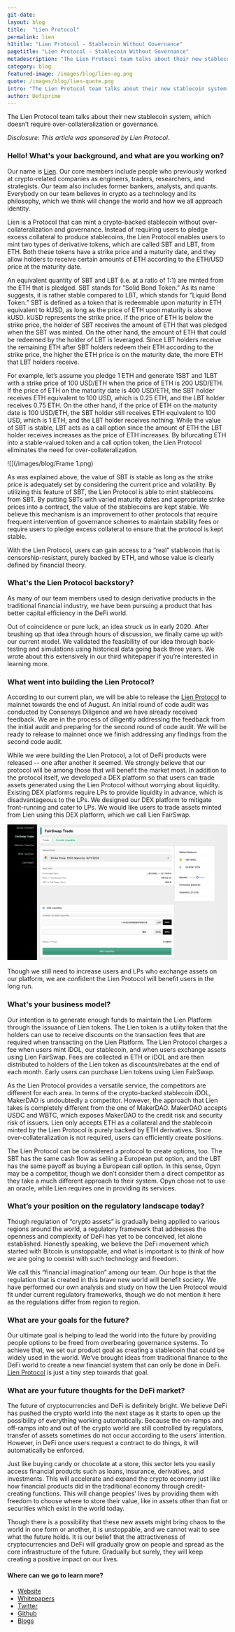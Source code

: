 ```yaml
---
git-date:
layout: blog
title:  "Lien Protocol"
permalink: lien
h1title: "Lien Protocol - Stablecoin Without Governance"
pagetitle: "Lien Protocol - Stablecoin Without Governance"
metadescription: "The Lien Protocol team talks about their new stablecoin system, which doesn’t require over-collateralization or governance"
category: blog
featured-image: /images/blog/lien-og.png
quote: /images/blog/lien-quote.png
intro: "The Lien Protocol team talks about their new stablecoin system, which doesn’t require over-collateralization or governance"
author: Defiprime
---
```

The Lien Protocol team talks about their new stablecoin system, which doesn’t require over-collateralization or governance.

_Disclosure: This article was sponsored by Lien Protocol._


### Hello! What's your background, and what are you working on?

Our name is [Lien](https://lien.finance/). Our core members include people who previously worked at crypto-related companies as engineers, traders, researchers, and strategists. Our team also includes former bankers, analysts, and quants. Everybody on our team believes in crypto as a technology and its philosophy, which we think will change the world and how we all approach identity.

Lien is a Protocol that can mint a crypto-backed stablecoin without over-collateralization and governance. Instead of requiring users to pledge excess collateral to produce stablecoins, the Lien Protocol enables users to mint two types of derivative tokens, which are called SBT and LBT, from ETH. Both these tokens have a strike price and a maturity date, and they allow holders to receive certain amounts of ETH according to the ETH/USD price at the maturity date.

An equivalent quantity of SBT and LBT (i.e. at a ratio of 1:1) are minted from the ETH that is pledged. SBT stands for “Solid Bond Token.” As its name suggests, it is rather stable compared to LBT, which stands for “Liquid Bond Token.” SBT is defined as a token that is redeemable upon maturity in ETH equivalent to kUSD, as long as the price of ETH upon maturity is above kUSD. kUSD represents the strike price. If the price of ETH is below the strike price, the holder of SBT receives the amount of ETH that was pledged when the SBT was minted. On the other hand, the amount of ETH that could be redeemed by the holder of LBT is leveraged. Since LBT holders receive the remaining ETH after SBT holders redeem their ETH according to the strike price, the higher the ETH price is on the maturity date, the more ETH that LBT holders receive.

For example, let’s assume you pledge 1 ETH and generate 1SBT and 1LBT with a strike price of 100 USD/ETH when the price of ETH is 200 USD/ETH. If the price of ETH on the maturity date is 400 USD/ETH, the SBT holder receives ETH equivalent to 100 USD, which is 0.25 ETH, and the LBT holder receives 0.75 ETH. On the other hand, if the price of ETH on the maturity date is 100 USD/ETH, the SBT holder still receives ETH equivalent to 100 USD, which is 1 ETH, and the LBT holder receives nothing. While the value of SBT is stable, LBT acts as a call option since the amount of ETH the LBT holder receives increases as the price of ETH increases. By bifurcating ETH into a stable-valued token and a call option token, the Lien Protocol eliminates the need for over-collateralization.

![](/images/blog/Frame 1.png)

As was explained above, the value of SBT is stable as long as the strike price is adequately set by considering the current price and volatility. By utilizing this feature of SBT, the Lien Protocol is able to mint stablecoins from SBT. By putting SBTs with varied maturity dates and appropriate strike prices into a contract, the value of the stablecoins are kept stable. We believe this mechanism is an improvement to other protocols that require frequent intervention of governance schemes to maintain stability fees or require users to pledge excess collateral to ensure that the protocol is kept stable.

With the Lien Protocol, users can gain access to a “real” stablecoin that is censorship-resistant, purely backed by ETH, and whose value is clearly defined by financial theory.

### What's the Lien Protocol backstory?

As many of our team members used to design derivative products in the traditional financial industry, we have been pursuing a product that has better capital efficiency in the DeFi world.

Out of coincidence or pure luck, an idea struck us in early 2020. After brushing up that idea through hours of discussion, we finally came up with our current model. We validated the feasibility of our idea through back-testing and simulations using historical data going back three years. We wrote about this extensively in our third whitepaper if you’re interested in learning more.

### What went into building the Lien Protocol?

According to our current plan, we will be able to release the [Lien Protocol](https://lien.finance/) to mainnet towards the end of August. An initial round of code audit was conducted by Consensys Diligence and we have already received feedback. We are in the process of diligently addressing the feedback from the initial audit and preparing for the second round of code audit. We will be ready to release to mainnet once we finish addressing any findings from the second code audit.

While we were building the Lien Protocol, a lot of DeFi products were released -- one after another it seemed. We strongly believe that our protocol will be among those that will benefit the market most. In addition to the protocol itself, we developed a DEX platform so that users can trade assets generated using the Lien Protocol without worrying about liquidity. Existing DEX platforms require LPs to provide liquidity in advance, which is disadvantageous to the LPs. We designed our DEX platform to mitigate front-running and cater to LPs. We would like users to trade assets minted from Lien using this DEX platform, which we call Lien FairSwap.

![](/images/blog/1_ntGOr9GWGrSgLIYL1PApng.png)

Though we still need to increase users and LPs who exchange assets on our platform, we are confident the Lien Protocol will benefit users in the long run.

### What's your business model?

Our intention is to generate enough funds to maintain the Lien Platform through the issuance of Lien tokens. The Lien token is a utility token that the holders can use to receive discounts on the transaction fees that are required when transacting on the Lien Platform. The Lien Protocol charges a fee when users mint iDOL, our stablecoin, and when users exchange assets using Lien FairSwap. Fees are collected in ETH or iDOL and are then distributed to holders of the Lien token as discounts/rebates at the end of each month. Early users can purchase Lien tokens using Lien FairSwap.

As the Lien Protocol provides a versatile service, the competitors are different for each area. In terms of the crypto-backed stablecoin iDOL, MakerDAO is undoubtedly a competitor. However, the approach that Lien takes is completely different from the one of MakerDAO. MakerDAO accepts USDC and WBTC, which exposes MakerDAO to the credit risk and security risk of issuers. Lien only accepts ETH as a collateral and the stablecoin minted by the Lien Protocol is purely backed by ETH derivatives. Since over-collateralization is not required, users can efficiently create positions.   

The Lien Protocol can be considered a protocol to create options, too. The SBT has the same cash flow as selling a European put option, and the LBT has the same payoff as buying a European call option. In this sense, Opyn may be a competitor, though we don’t consider them a direct competitor as they take a much different approach to their system. Opyn chose not to use an oracle, while Lien requires one in providing its services.

### What’s your position on the regulatory landscape today?

Though regulation of “crypto assets” is gradually being applied to various regions around the world, a regulatory framework that addresses the openness and complexity of DeFi has yet to be conceived, let alone established. Honestly speaking, we believe the DeFi movement which started with Bitcoin is unstoppable, and what is important is to think of how we are going to coexist with such technology and freedom.

We call this “financial imagination” among our team. Our hope is that the regulation that is created in this brave new world will benefit society. We have performed our own analysis and study on how the Lien Protocol would fit under current regulatory frameworks, though we do not mention it here as the regulations differ from region to region.  

### What are your goals for the future?

Our ultimate goal is helping to lead the world into the future by providing people options to be freed from overbearing governance systems. To achieve that, we set our product goal as creating a stablecoin that could be widely used in the world. We’ve brought ideas from traditional finance to the DeFi world to create a new financial system that can only be done in DeFi. [Lien Protocol](https://lien.finance/) is just a tiny step towards that goal.

### What are your future thoughts for the DeFi market?

The future of cryptocurrencies and DeFi is definitely bright. We believe DeFi has pushed the crypto world into the next stage as it starts to open up the possibility of everything working automatically. Because the on-ramps and off-ramps into and out of the crypto world are still controlled by regulators, transfer of assets sometimes do not occur according to the users’ intention. However, in DeFi once users request a contract to do things, it will automatically be enforced.

Just like buying candy or chocolate at a store, this sector lets you easily access financial products such as loans, insurance, derivatives, and investments. This will accelerate and expand the crypto economy just like how financial products did in the traditional economy through credit-creating functions. This will change peoples’ lives by providing them with freedom to choose where to store their value, like in assets other than fiat or securities which exist in the world today.

Though there is a possibility that these new assets might bring chaos to the world in one form or another, it is unstoppable, and we cannot wait to see what the future holds. It is our belief that the attractiveness of cryptocurrencies and DeFi will gradually grow on people and spread as the core infrastructure of the future. Gradually but surely, they will keep creating a positive impact on our lives.

#### Where can we go to learn more?

- [Website](https://lien.finance/index.html)
- [Whitepapers](https://lien.finance/White_paper.html)
- [Twitter](https://twitter.com/lienfinance)
- [Github](https://github.com/lien-finance)
- [Blogs](https://medium.com/lien-finance)
